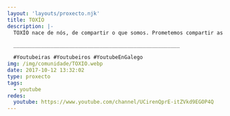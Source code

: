 ```yaml
---
layout: 'layouts/proxecto.njk'
title: TOXÍO
description: |-
  TOXÍO nace de nós, de compartir o que somos. Prometemos compartir as nosas viaxes da maneira máis técnica, emocional e ética que nos saia. Acompáñasnos?

  ______________________________________________________

  #Youtubeiras #Youtubeiros #YoutubeEnGalego
img: /img/comunidade/TOXIO.webp
date: 2017-10-12 13:32:02
type: proxecto
tags:
  - youtube
redes:
  youtube: https://www.youtube.com/channel/UCirenQprE-itZVkd9EGOP4Q
---
```

